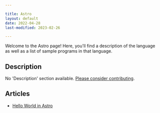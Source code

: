 ```yaml
---

title: Astro
layout: default
date: 2022-04-28
last-modified: 2023-02-26

---
```


Welcome to the Astro page! Here, you'll find a description of the language as well as a list of sample programs in that language.

## Description

No 'Description' section available. [Please consider contributing](https://github.com/TheRenegadeCoder/sample-programs-website).

## Articles

- [Hello World in Astro](https://sampleprograms.io/projects/hello-world/astro)